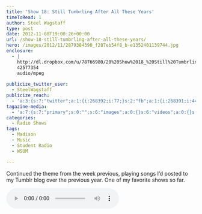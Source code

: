 ```yaml
---
title: 'Show 18: Still Tumbrling After All These Years'
timeToRead: 1 
author: Steel Wagstaff
type: post
date: 2012-11-08T19:00:26+00:00
url: /show-18-still-tumbrling-after-all-these-years/
hero: /images/2012/11/2879384390_f287eb54f8_b-e1352401139744.jpg
enclosure:
  - |
    http://dl.dropbox.com/u/78766980/20%20Show%2018_%20Still%20Tumbrling%20After%20Al.mp3
    42577354
    audio/mpeg
    
publicize_twitter_user:
  - SteelWagstaff
publicize_reach:
  - 'a:3:{s:7:"twitter";a:1:{i:268392;i:77;}s:2:"fb";a:1:{i:268391;i:446;}s:2:"wp";a:1:{i:0;i:1;}}'
tagazine-media:
  - 'a:7:{s:7:"primary";s:0:"";s:6:"images";a:0:{}s:6:"videos";a:0:{}s:11:"image_count";i:0;s:6:"author";s:8:"10832102";s:7:"blog_id";s:8:"28368918";s:9:"mod_stamp";s:19:"2012-11-08 19:06:58";}'
categories:
  - Radio Shows
tags:
  - Madison
  - Music
  - Student Radio
  - WSUM

---
```

Continued the theme from the week previous, playing songs I&#8217;d posted to my Tumblr blog over the previous year. One of my favorite shows so far.

<audio controls src="http://dl.dropbox.com/u/78766980/20%20Show%2018_%20Still%20Tumbrling%20After%20Al.mp3"></audio>